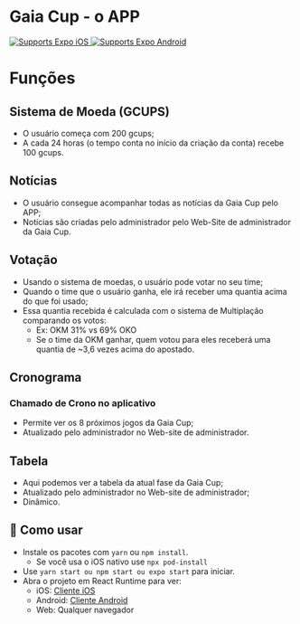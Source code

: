 # Gaia Cup - o APP

<p>
  <!-- iOS -->
  <a href="https://itunes.apple.com/app/apple-store/id982107779">
    <img alt="Supports Expo iOS" longdesc="Supports Expo iOS" src="https://img.shields.io/badge/iOS-4630EB.svg?style=flat-square&logo=APPLE&labelColor=999999&logoColor=fff" />
  </a>
  <!-- Android -->
  <a href="https://play.google.com/store/apps/details?id=host.exp.exponent&referrer=blankexample">
    <img alt="Supports Expo Android" longdesc="Supports Expo Android" src="https://img.shields.io/badge/Android-4630EB.svg?style=flat-square&logo=ANDROID&labelColor=A4C639&logoColor=fff" />
  </a>
  <!-- Web -->
</p>

# Funções

## Sistema de Moeda (GCUPS)

- O usuário começa com 200 gcups;
- A cada 24 horas (o tempo conta no início da criação da conta) recebe 100 gcups.

## Notícias

- O usuário consegue acompanhar todas as notícias da Gaia Cup pelo APP;
- Notícias são criadas pelo administrador pelo Web-Site de administrador da Gaia Cup.

## Votação

- Usando o sistema de moedas, o usuário pode votar no seu time;
- Quando o time que o usuário ganha, ele irá receber uma quantia acima do que foi usado;
- Essa quantia recebida é calculada com o sistema de Multiplação comparando os votos:
  - Ex: OKM 31% vs 69% OKO
  - Se o time da OKM ganhar, quem votou para eles receberá uma quantia de ~3,6 vezes acima do apostado.

## Cronograma
### Chamado de Crono no aplicativo
 
- Permite ver os 8 próximos jogos da Gaia Cup;
- Atualizado pelo administrador no Web-site de administrador.

## Tabela

- Aqui podemos ver a tabela da atual fase da Gaia Cup;
- Atualizado pelo administrador no Web-site de administrador;
- Dinâmico.

## 🚀 Como usar

- Instale os pacotes com `yarn` ou `npm install`.
  - Se você usa o iOS nativo use `npx pod-install`
- Use `yarn start ou npm start ou expo start` para iniciar.
- Abra o projeto em React Runtime para ver:
  - iOS: [Cliente iOS](https://itunes.apple.com/app/apple-store/id982107779)
  - Android: [Cliente Android](https://play.google.com/store/apps/details?id=host.exp.exponent&referrer=blankexample)
  - Web: Qualquer navegador
